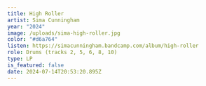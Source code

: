 ```yaml
---
title: High Roller
artist: Sima Cunningham
year: "2024"
image: /uploads/sima-high-roller.jpg
color: "#d6a764"
listen: https://simacunningham.bandcamp.com/album/high-roller
role: Drums (tracks 2, 5, 6, 8, 10)
type: LP
is_featured: false
date: 2024-07-14T20:53:20.895Z
---
```

